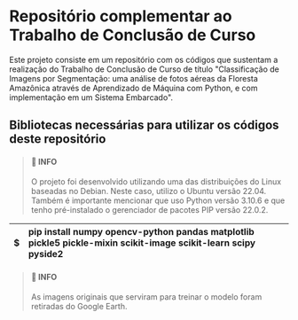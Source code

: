 # Repositório complementar ao Trabalho de Conclusão de Curso

Este projeto consiste em um repositório com os códigos que sustentam a realização do Trabalho de Conclusão de Curso de título "Classificação de Imagens por Segmentação: uma análise de fotos aéreas da Floresta Amazônica através de Aprendizado de Máquina com Python, e com implementação em um Sistema Embarcado".

## Bibliotecas necessárias para utilizar os códigos deste repositório

>#### :memo: INFO
>O projeto foi desenvolvido utilizando uma das distribuições do Linux baseadas no Debian. Neste caso, utilizo o Ubuntu versão 22.04. Também é importante mencionar que uso Python versão 3.10.6 e que tenho pré-instalado o gerenciador de pacotes PIP versão 22.0.2.

|$|**pip install numpy opencv-python pandas matplotlib pickle5 pickle-mixin scikit-image scikit-learn scipy pyside2**|
|:----:|:----|

>#### :memo: INFO
>As imagens originais que serviram para treinar o modelo foram retiradas do Google Earth.

